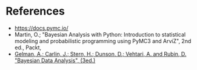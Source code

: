 # References

* https://docs.pymc.io/
* Martin, O.; "Bayesian Analysis with Python: Introduction to statistical modeling and probabilistic programming using PyMC3 and ArviZ", 2nd ed., Packt, 
* [Gelman, A.; Carlin, J.; Stern, H.; Dunson, D.; Vehtari, A. and Rubin, D. "Bayesian Data Analysis", (3ed.)](https://www.stat.columbia.edu/~gelman/book/)
